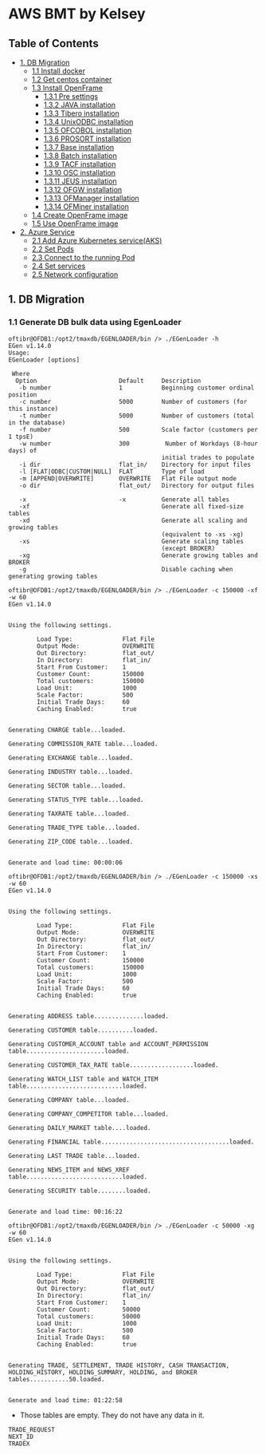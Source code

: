 # AWS BMT by Kelsey

## Table of Contents

+ [1. DB Migration](#db-migration)
  + [1.1 Install docker](#11-install-docker)
  + [1.2 Get centos container](#12-get-centos-container)
  + [1.3 Install OpenFrame](#13-install-openframe)
      + [1.3.1 Pre settings](#131-pre-settings)
      + [1.3.2 JAVA installation](#132-java-installation)
      + [1.3.3 Tibero installation](#133-tibero-installation)
      + [1.3.4 UnixODBC installation](#134-unixodbc-installation)
      + [1.3.5 OFCOBOL installation](#135-ofcobol-installation)
      + [1.3.6 PROSORT installation](#136-prosort-installation)
      + [1.3.7 Base installation](#137-base-installation)
      + [1.3.8 Batch installation](#138-batch-installation)
      + [1.3.9 TACF installation](#139-tacf-installation)
      + [1.3.10 OSC installation](#1310-osc-installation)
      + [1.3.11 JEUS installation](#1311-jeus-installation)
      + [1.3.12 OFGW installation](#1312-ofgw-installation)
      + [1.3.13 OFManager installation](#1313-ofmanager-installation)
      + [1.3.14 OFMiner installation](#1314-ofminer-installation)
  + [1.4 Create OpenFrame image](#14-create-openframe-image)
  + [1.5 Use OpenFrame image](#15-use-openframe-image)
+ [2. Azure Service](#step-2-azure-service)
  + [2.1 Add Azure Kubernetes service(AKS)](#21-add-azure-kubernetes-serviceaks)
  + [2.2 Set Pods](#22-set-pods)
  + [2.3 Connect to the running Pod](#23-connect-to-the-running-pod)
  + [2.4 Set services](#23-set-services)
  + [2.5 Network configuration](#24-network-configuration)


## 1. DB Migration

### 1.1 Generate DB bulk data using EgenLoader

```
oftibr@OFDB1:/opt2/tmaxdb/EGENLOADER/bin /> ./EGenLoader -h
EGen v1.14.0
Usage:
EGenLoader [options]

 Where
  Option                       Default     Description
   -b number                   1           Beginning customer ordinal position
   -c number                   5000        Number of customers (for this instance)
   -t number                   5000        Number of customers (total in the database)
   -f number                   500         Scale factor (customers per 1 tpsE)
   -w number                   300          Number of Workdays (8-hour days) of
                                           initial trades to populate
   -i dir                      flat_in/    Directory for input files
   -l [FLAT|ODBC|CUSTOM|NULL]  FLAT        Type of load
   -m [APPEND|OVERWRITE]       OVERWRITE   Flat File output mode
   -o dir                      flat_out/   Directory for output files

   -x                          -x          Generate all tables
   -xf                                     Generate all fixed-size tables
   -xd                                     Generate all scaling and growing tables
                                           (equivalent to -xs -xg)
   -xs                                     Generate scaling tables
                                           (except BROKER)
   -xg                                     Generate growing tables and BROKER
   -g                                      Disable caching when generating growing tables
```

```
oftibr@OFDB1:/opt2/tmaxdb/EGENLOADER/bin /> ./EGenLoader -c 150000 -xf -w 60
EGen v1.14.0


Using the following settings.

        Load Type:              Flat File
        Output Mode:            OVERWRITE
        Out Directory:          flat_out/
        In Directory:           flat_in/
        Start From Customer:    1
        Customer Count:         150000
        Total customers:        150000
        Load Unit:              1000
        Scale Factor:           500
        Initial Trade Days:     60
        Caching Enabled:        true


Generating CHARGE table...loaded.

Generating COMMISSION_RATE table...loaded.

Generating EXCHANGE table...loaded.

Generating INDUSTRY table...loaded.

Generating SECTOR table...loaded.

Generating STATUS_TYPE table...loaded.

Generating TAXRATE table...loaded.

Generating TRADE_TYPE table...loaded.

Generating ZIP_CODE table...loaded.


Generate and load time: 00:00:06
```

```
oftibr@OFDB1:/opt2/tmaxdb/EGENLOADER/bin /> ./EGenLoader -c 150000 -xs -w 60
EGen v1.14.0


Using the following settings.

        Load Type:              Flat File
        Output Mode:            OVERWRITE
        Out Directory:          flat_out/
        In Directory:           flat_in/
        Start From Customer:    1
        Customer Count:         150000
        Total customers:        150000
        Load Unit:              1000
        Scale Factor:           500
        Initial Trade Days:     60
        Caching Enabled:        true


Generating ADDRESS table..............loaded.

Generating CUSTOMER table..........loaded.

Generating CUSTOMER_ACCOUNT table and ACCOUNT_PERMISSION table......................loaded.

Generating CUSTOMER_TAX_RATE table..................loaded.

Generating WATCH_LIST table and WATCH_ITEM table...........................loaded.

Generating COMPANY table...loaded.

Generating COMPANY_COMPETITOR table...loaded.

Generating DAILY_MARKET table....loaded.

Generating FINANCIAL table....................................loaded.

Generating LAST TRADE table...loaded.

Generating NEWS_ITEM and NEWS_XREF table...........................loaded.

Generating SECURITY table........loaded.


Generate and load time: 00:16:22
```

```
oftibr@OFDB1:/opt2/tmaxdb/EGENLOADER/bin /> ./EGenLoader -c 50000 -xg -w 60
EGen v1.14.0


Using the following settings.

        Load Type:              Flat File
        Output Mode:            OVERWRITE
        Out Directory:          flat_out/
        In Directory:           flat_in/
        Start From Customer:    1
        Customer Count:         50000
        Total customers:        50000
        Load Unit:              1000
        Scale Factor:           500
        Initial Trade Days:     60
        Caching Enabled:        true


Generating TRADE, SETTLEMENT, TRADE HISTORY, CASH TRANSACTION, HOLDING_HISTORY, HOLDING_SUMMARY, HOLDING, and BROKER tables...........50.loaded.


Generate and load time: 01:22:58
```

- Those tables are empty. They do not have any data in it.

```
TRADE_REQUEST
NEXT_ID
TRADEX
```
